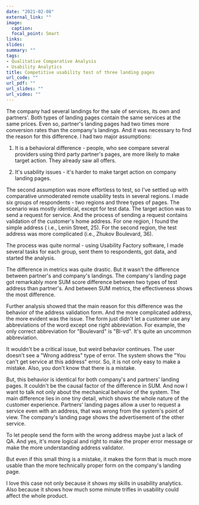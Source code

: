 ```yaml
---
date: "2021-02-08"
external_link: ""
image:
  caption: 
  focal_point: Smart
links:
slides: 
summary: ""
tags:
- Qualitative Comparative Analysis
- Usability Analytics
title: Competitive usability test of three landing pages
url_code: ""
url_pdf: ""
url_slides: ""
url_video: ""
---
```


 
 The company had several landings for the sale of services, its own and partners'. Both types of landing pages contain the same services at the same prices. Even so, partner's landing pages had two times more conversion rates than the company's landings. And it was necessary to find the reason for this difference.
I had two major assumptions:

1. It is a behavioral difference - people, who see compare several providers using third party partner's pages, are more likely to make target action. They already saw all offers.

2. It's usability issues - it's harder to make target action on company landing pages.

The second assumption was more effortless to test, so I've settled up with comparative unmoderated remote usability tests in several regions. 
I made six groups of respondents - two regions and three types of pages. The scenario was mostly identical, except for test data. The target action was to send a request for service. And the process of sending a request contains validation of the customer's home address. For one region, I found the simple address ( i.e., Lenin Street, 25). For the second region, the test address was more complicated (i.e., Zhukov Boulevard, 36). 

The process was quite normal - using Usability Factory software, I made several tasks for each group, sent them to respondents, got data, and started the analysis.

The difference in metrics was quite drastic. But it wasn't the difference between partner's and company's landings. The company's landing page got remarkably more SUM score difference between two types of test address than partner's. And between SUM metrics, the effectiveness shows the most difference.

Further analysis showed that the main reason for this difference was the behavior of the address validation form. And the more complicated address, the more evident was the issue. 
The form just didn't let a customer use any abbreviations of the word except one right abbreviation. For example, the only correct abbreviation for "Boulevard" is "Bl-vd". It's quite an uncommon abbreviation.

It wouldn't be a critical issue, but weird behavior continues. The user doesn't see a "Wrong address" type of error. The system shows the "You can't get service at this address" error. 
So, it is not only easy to make a mistake. Also, you don't know that there is a mistake. 

But, this behavior is identical for both company's and partners' landing pages. It couldn't be the causal factor of the difference in SUM. 
And now I want to talk not only about the mechanical behavior of the system. The main difference lies in one tiny detail, which shows the whole nature of the customer experience. 
Partners' landing pages allow a user to request a service even with an address, that was wrong from the system's point of view. The company's landing page shows the advertisement of the other service. 

To let people send the form with the wrong address maybe just a lack of QA. And yes, it's more logical and right to make the proper error message or make the more understanding address validator. 

But even if this small thing is a mistake, it makes the form that is much more usable than the more technically proper form on the company's landing page.

I love this case not only because it shows my skills in usability analytics. Also because it shows how much some minute trifles in usability could affect the whole product. 
